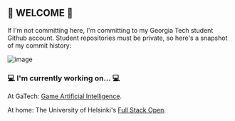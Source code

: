 ## 👾 WELCOME 👾

If I'm not committing here, I'm committing to my Georgia Tech student Github account. Student repositories must be private, so here's a snapshot of my commit history:

![image](https://github.com/jayzerbeam/jayzerbeam/assets/9667667/1e0093db-c5dd-4d95-91d9-cec7bbdd47ba)


### 💻 I'm currently working on... 💻

At GaTech: [Game Artificial Intelligence](https://omscs.gatech.edu/cs-7632-game-ai). 

At home: The University of Helsinki's [Full Stack Open](https://fullstackopen.com/en/). 
